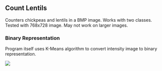 ## Count Lentils
Counters chickpeas and lentils in a BMP image. Works with two classes. Tested with 768x728 image. May not work on larger images.

### Binary Representation
Program itself uses K-Means algorithm to convert intensity image to binary representation.

![](images%20binary.bmp)


